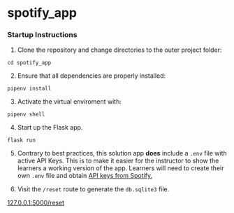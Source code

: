 # spotify_app

### Startup Instructions

1) Clone the repository and change directories to the outer project folder:

`cd spotify_app`

2) Ensure that all dependencies are properly installed:

 `pipenv install`

3) Activate the virtual enviroment with:

`pipenv shell`

4) Start up the Flask app.

`flask run`

5) Contrary to best practices, this solution app **does** include a `.env` file with active API Keys. This is to make it easier for the instructor to show the learners a working version of the app. Learners will need to create their own `.env` file and obtain [API keys from Spotify.](https://developer.spotify.com/dashboard/login)  

6) Visit the `/reset` route to generate the `db.sqlite3` file.

[127.0.0.1:5000/reset](http://127.0.0.1:5000/reset)
